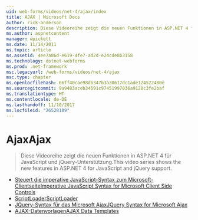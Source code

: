 ```yaml
---
uid: web-forms/videos/net-4/ajax/index
title: AJAX | Microsoft Docs
author: rick-anderson
description: Diese Videoreihe zeigt die neuen Funktionen in ASP.NET 4 für JavaScript und jQuery-Unterstützung.
ms.author: aspnetcontent
manager: wpickett
ms.date: 11/14/2011
ms.topic: article
ms.assetid: 4ee7a86d-e619-4fe7-ad2d-e24cde8b3158
ms.technology: dotnet-webforms
ms.prod: .net-framework
msc.legacyurl: /web-forms/videos/net-4/ajax
msc.type: chapter
ms.openlocfilehash: 66ff40cae98db347b3a30617dc1ade124522480e
ms.sourcegitcommit: 9a9483aceb34591c97451997036a9120c3fe2baf
ms.translationtype: HT
ms.contentlocale: de-DE
ms.lasthandoff: 11/10/2017
ms.locfileid: "26528189"
---
```

<a name="ajax"></a><span data-ttu-id="fe339-103">Ajax</span><span class="sxs-lookup"><span data-stu-id="fe339-103">Ajax</span></span>
====================
> <span data-ttu-id="fe339-104">Diese Videoreihe zeigt die neuen Funktionen in ASP.NET 4 für JavaScript und jQuery-Unterstützung.</span><span class="sxs-lookup"><span data-stu-id="fe339-104">This video series shows the new features in ASP.NET 4 for JavaScript and jQuery support.</span></span>


- [<span data-ttu-id="fe339-105">Steuert die imperative JavaScript-Syntax zum Microsoft-Clientseite</span><span class="sxs-lookup"><span data-stu-id="fe339-105">Imperative JavaScript Syntax for Microsoft Client Side Controls</span></span>](aspnet-4-quick-hit-imperative-javascript-syntax-for-microsoft-client-side-controls.md)
- [<span data-ttu-id="fe339-106">ScriptLoader</span><span class="sxs-lookup"><span data-stu-id="fe339-106">ScriptLoader</span></span>](aspnet-4-quick-hit-the-scriptloader.md)
- [<span data-ttu-id="fe339-107">JQuery-Syntax für das Microsoft Ajax</span><span class="sxs-lookup"><span data-stu-id="fe339-107">JQuery Syntax for Microsoft Ajax</span></span>](aspnet-4-quick-hit-jquery-syntax-for-microsoft-ajax.md)
- [<span data-ttu-id="fe339-108">AJAX-Datenvorlagen</span><span class="sxs-lookup"><span data-stu-id="fe339-108">AJAX Data Templates</span></span>](aspnet-4-quick-hit-ajax-data-templates.md)
